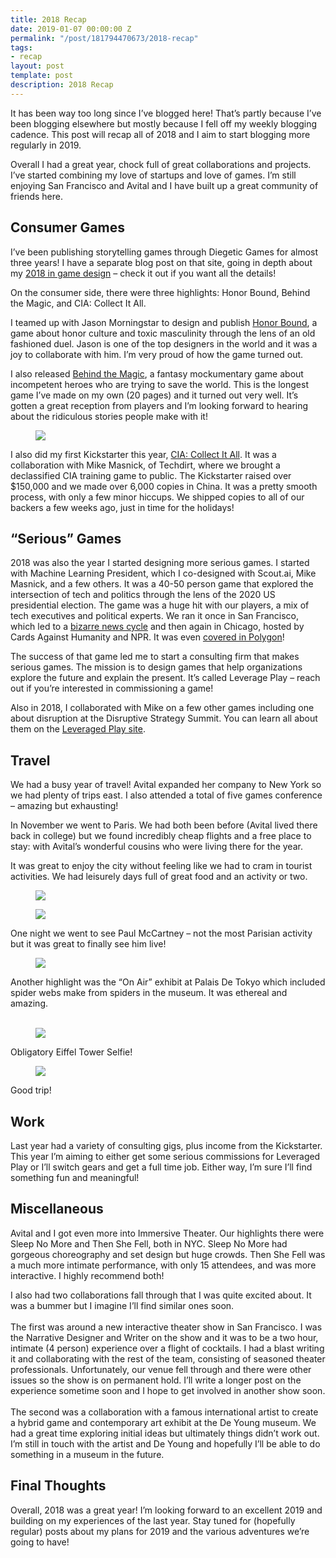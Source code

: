 ```yaml
---
title: 2018 Recap
date: 2019-01-07 00:00:00 Z
permalink: "/post/181794470673/2018-recap"
tags:
- recap
layout: post
template: post
description: 2018 Recap
---
```


<p>It has been way too long since I’ve blogged here! That’s partly because I’ve been blogging elsewhere but mostly because I fell off my weekly blogging cadence. This post will recap all of 2018 and I aim to start blogging more regularly in 2019.</p><p>Overall I had a great year, chock full of great collaborations and projects. I’ve started combining my love of startups and love of games. I’m still enjoying San Francisco and Avital and I have built up a great community of friends here.</p><h2>Consumer Games</h2><p>I’ve been publishing storytelling games through Diegetic Games for almost three years! I have a separate blog post on that site, going in depth about my <a href="https://diegeticgames.com/2018/12/30/2018-recap.html">2018 in game design</a>&nbsp;– check it out if you want all the details!</p><p>On the consumer side, there were three highlights: Honor Bound, Behind the Magic, and CIA: Collect It All.</p><p>I teamed up with Jason Morningstar to design and publish&nbsp;<a href="https://randylubin.itch.io/honor-bound">Honor Bound</a>, a game about honor culture and toxic masculinity through the lens of an old fashioned duel. Jason is one of the top designers in the world and it was a joy to collaborate with him. I’m very proud of how the game turned out.</p><p>I also released <a href="https://randylubin.itch.io/behind-the-magic">Behind the Magic</a>, a fantasy mockumentary game about incompetent heroes who are trying to save the world. This is the longest game I’ve made on my own (20 pages) and it turned out very well. It’s gotten a great reception from players and I’m looking forward to hearing about the ridiculous stories people make with it!</p><figure class="tmblr-full" data-orig-height="500" data-orig-width="630"><img src="/images/185b5bf102d888b4000b7d0eadeeeb3e82b2de628701206cdfa31435a4ff7782.png" data-orig-height="500" data-orig-width="630"></figure><p>I also did my first Kickstarter this year, <a href="https://www.kickstarter.com/projects/mmasnick/cia-collect-it-all">CIA: Collect It All</a>. It was a collaboration with Mike Masnick, of Techdirt, where we brought a declassified CIA training game to public. The Kickstarter raised over $150,000 and we made over 6,000 copies in China. It was a pretty smooth process, with only a few minor hiccups. We shipped copies to all of our backers a few weeks ago, just in time for the holidays!</p><h2>“Serious” Games</h2><p>2018 was also the year I started designing more serious games. I started with Machine Learning President, which I co-designed with Scout.ai, Mike Masnick, and a few others. It was a 40-50 person game that explored the intersection of tech and politics through the lens of the 2020 US presidential election. The game was a huge hit with our players, a mix of tech executives and political experts. We ran it once in San Francisco, which led to a <a href="https://gizmodo.com/machine-learning-president-designers-have-no-idea-how-t-1827120746">bizarre news cycle</a>&nbsp;and then again in Chicago, hosted by Cards Against Humanity and NPR. It was even <a href="https://www.polygon.com/2018/10/25/18010142/machine-learning-president-2020-election-larp">covered in Polygon</a>!</p><p>The success of that game led me to start a consulting firm that makes serious games. The mission is to design games that help organizations explore the future and explain the present. It’s called Leverage Play – reach out if you’re interested in commissioning a game!</p><p>Also in 2018, I collaborated with Mike on a few other games including one about disruption at the Disruptive Strategy Summit. You can learn all about them on the <a href="https://leveragedplay.com/">Leveraged Play site</a>.</p><h2>Travel</h2><p>We had a busy year of travel! Avital expanded her company to New York so we had plenty of trips east. I also attended a total of five games conference – amazing but exhausting!</p><p>In November we went to Paris. We had both been before (Avital lived there back in college) but we found incredibly cheap flights and a free place to stay: with Avital’s wonderful cousins who were living there for the year.</p><p>It was great to enjoy the city without feeling like we had to cram in tourist activities. We had leisurely days full of great food and an activity or two.</p><figure class="tmblr-full" data-orig-height="770" data-orig-width="1024"><img src="/images/881cb1fd1de0c9c47725cd670a0a6c68b816f7fb52bd5054d22d33b3fe52b7e1.png" data-orig-height="770" data-orig-width="1024"></figure><figure class="tmblr-full" data-orig-height="1024" data-orig-width="768"><img src="/images/aa0681ea9eebb2eb09983b9b9d618a54dbd32a68d6396196fe785d791de4a399.png" data-orig-height="1024" data-orig-width="768"></figure><p>One night we went to see Paul McCartney – not the most Parisian activity but it was great to finally see him live!</p><figure class="tmblr-full" data-orig-height="1024" data-orig-width="768"><img src="/images/dc9b3346765562b05e35092cb7b3b990c617e37836357ff2891543aa32c10b97.png" data-orig-height="1024" data-orig-width="768"></figure><p>Another highlight was the&nbsp;“On Air” exhibit at Palais De Tokyo which included spider webs make from spiders in the museum. It was ethereal and amazing.<br><br></p><figure class="tmblr-full" data-orig-height="768" data-orig-width="1024"><img src="/images/054b493cb1d4060504050dd534876212ada786df7cc41392e9b04b13ee4a47c3.png" data-orig-height="768" data-orig-width="1024"></figure><p>Obligatory Eiffel Tower Selfie!<br></p><figure class="tmblr-full" data-orig-height="769" data-orig-width="1024"><img src="/images/ae6b8156f740f465d2b7d5ec661ecf58b70149b2506e711bd6071b8f756c483e.png" data-orig-height="769" data-orig-width="1024"></figure><p>Good trip!</p><h2>Work</h2><p>Last year had a variety of consulting gigs, plus income from the Kickstarter. This year I’m aiming to either get some serious commissions for Leveraged Play or I’ll switch gears and get a full time job. Either way, I’m sure I’ll find something fun and meaningful!</p><h2>Miscellaneous&nbsp;</h2><p>Avital and I got even more into Immersive Theater. Our highlights there were Sleep No More and Then She Fell, both in NYC. Sleep No More had gorgeous choreography and set design but huge crowds. Then She Fell was a much more intimate performance, with only 15 attendees, and was more interactive. I highly recommend both!</p><p>I also had two collaborations fall through that I was quite excited about. It was a bummer but I imagine I’ll find similar ones soon.<br><br>The first was around a new interactive theater show in San Francisco. I was the Narrative Designer and Writer on the show and it was to be a two hour, intimate (4 person) experience over a flight of cocktails. I had a blast writing it and collaborating with the rest of the team, consisting of seasoned theater professionals. Unfortunately, our venue fell through and there were other issues so the show is on permanent hold. I’ll write a longer post on the experience sometime soon and I hope to get involved in another show soon.<br><br>The second was a collaboration with a famous international artist to create a hybrid game and contemporary art exhibit at the De Young museum. We had a great time exploring initial ideas but ultimately things didn’t work out. I’m still in touch with the artist and De Young and hopefully I’ll be able to do something in a museum in the future.</p><h2>Final Thoughts</h2><p>Overall, 2018 was a great year! I’m looking forward to an excellent 2019 and building on my experiences of the last year. Stay tuned for (hopefully regular) posts about my plans for 2019 and the various adventures we’re going to have!</p>
